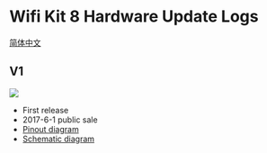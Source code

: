 # Wifi Kit 8  Hardware Update Logs
[简体中文](https://heltec-automation.readthedocs.io/zh_CN/latest/esp8266+arduino/wifi_kit_8/hardware_update_log.html)
## V1

![](img/hardware_update_log/01.png)

- First release
- 2017-6-1 public sale
- [Pinout diagram](https://resource.heltec.cn/download/WiFi_Kit_8/WIFI_Kit_8_Pinout_Diagram(new).pdf)
- [Schematic diagram](https://resource.heltec.cn/download/WiFi_Kit_8/WIFI_Kit_8_Schematic_diagram.PDF)

